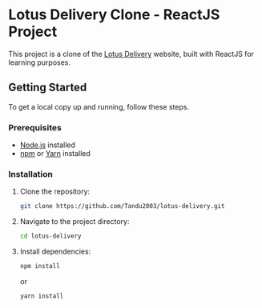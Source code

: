 # Lotus Delivery Clone - ReactJS Project

This project is a clone of the [Lotus Delivery](https://lotusdelivery.vn/) website, built with ReactJS for learning purposes.

## Getting Started

To get a local copy up and running, follow these steps.

### Prerequisites
- [Node.js](https://nodejs.org/) installed
- [npm](https://www.npmjs.com/) or [Yarn](https://yarnpkg.com/) installed

### Installation

1. Clone the repository:
   ```bash
   git clone https://github.com/Tandu2003/lotus-delivery.git

2. Navigate to the project directory:
	```bash
	cd lotus-delivery

3. Install dependencies:
	```bash
	npm install
	```
	or
	```bash
	yarn install
	```
